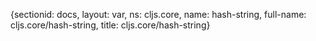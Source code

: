 {sectionid: docs, layout: var, ns: cljs.core, name: hash-string, full-name: cljs.core/hash-string,
  title: cljs.core/hash-string}
